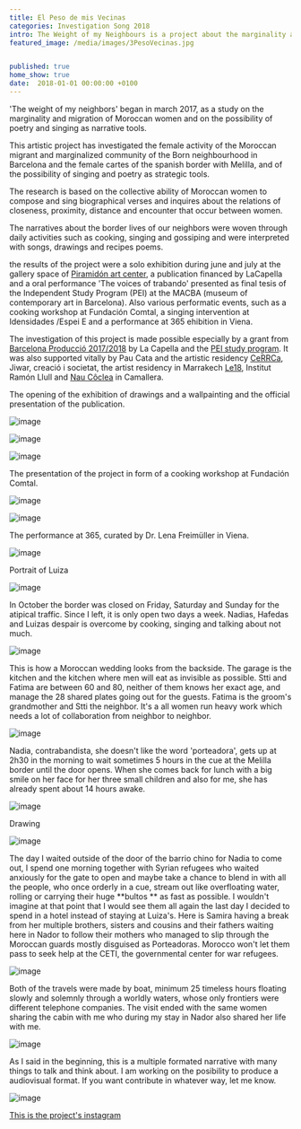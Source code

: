 ```yaml
---
title: El Peso de mis Vecinas
categories: Investigation Song 2018
intro: The Weight of my Neighbours is a project about the marginality and migration of my moroccan neighbours in Barcelona and at the Melilla border through poetry and song.
featured_image: /media/images/3PesoVecinas.jpg


published: true
home_show: true
date:  2018-01-01 00:00:00 +0100
---
```

'The weight of my neighbors' began in march 2017, as a study on the marginality and migration of Moroccan women and on the possibility of poetry and singing as narrative tools.

This artistic project has investigated the female activity of the Moroccan migrant and marginalized community of the Born neighbourhood in Barcelona and the female cartes of the spanish border with Melilla, and of the possibility of singing and poetry as strategic tools.

The research is based on the collective ability of Moroccan women to compose and sing biographical verses and inquires about the relations of closeness, proximity, distance and encounter that occur between women.

The narratives about the border lives of our neighbors were woven through daily activities such as cooking, singing and gossiping and were interpreted with songs, drawings and recipes poems.

the results of the project were a solo exhibition during june and july at the gallery space of [Piramidón art center](http://www.piramidon.com/es/artistas/residentes/173-christina-schultz), a publication financed by LaCapella and a oral performance 'The voices of trabando' presented as final tesis of the Independent Study Program (PEI) at the MACBA (museum of contemporary art in Barcelona). Also various performatic events, such as a cooking workshop at Fundación Comtal, a singing intervention at Idensidades /Espei E and a performance at 365 ehibition in Viena.

The investigation of this project is made possible especially by a grant from [Barcelona Producció 2017/2018](http://lacapella.barcelona/en/el-peso-de-mis-vecinas-presentation-and-exhibition-drawings) by La Capella and the [PEI study program](https://www.macba.cat/). It was also supported vitally by Pau Cata and the artistic residency [CeRRCa](https://cercca.com/), Jiwar, creació i societat, the artist residency in Marrakech [Le18](https://le18marrakech.com/objects-desires/?v=7516fd43adaa), Institut Ramón Llull and [Nau Côclea](http://naucoclea.net/) in Camallera.

The opening of the exhibition of drawings and a wallpainting and the official presentation of the publication.

![image](/media/images/4PesoVecinas.jpg)

![image](/media/images/4aPesoVecinas.jpg)

![image](/media/images/4bPesoVecinas.jpg)

The presentation of the project in form of a cooking workshop at Fundación Comtal.

![image](/media/images/4cPesoVecinas.jpg)

![image](/media/images/4gPesoVecinas.jpg)

The performance at 365, curated by Dr. Lena Freimüller in Viena.

![image](/media/images/4dPesoVecinas.jpg)

Portrait of Luiza

![image](/media/images/1PesoVecinas.jpg)

In October the border was closed on Friday, Saturday and Sunday for the atipical traffic. Since I left, it is only open two days a week. Nadias, Hafedas and Luizas despair is overcome by cooking, singing and talking about not much.

![image](/media/images/7PesoVecinas.jpg)

This is how a Moroccan wedding looks from the backside. The garage is the kitchen and the kitchen where men will eat as invisible as possible. Stti and Fatima are between 60 and 80, neither of them knows her exact age, and manage the 28 shared plates going out for the guests. Fatima is the groom's grandmother and Stti the neighbor. It's a all women run heavy work which needs a lot of collaboration from neighbor to neighbor.

![image](/media/images/2PesoVecinas.jpg)

Nadia, contrabandista, she doesn't like the word 'porteadora', gets up at 2h30 in the morning to wait sometimes 5 hours in the cue at the Melilla border until the door opens. When she comes back for lunch with a big smile on her face for her three small children and also for me, she has already spent about 14 hours awake.

![image](/media/images/6PesoVecinas.jpg)

Drawing

![image](/media/images/5PesoVecinas.jpg)

The day I waited outside of the door of the barrio chino for Nadia to come out, I spend one morning together with Syrian refugees who waited anxiously for the gate to open and maybe take a chance to blend in with all the people, who once orderly in a cue, stream out like overfloating water, rolling or carrying their huge **bultos ** as fast as possible. I wouldn't imagine at that point that I would see them all again the last day I decided to spend in a hotel instead of staying at Luiza's. Here is Samira having a break from her multiple brothers, sisters and cousins and their fathers waiting here in Nador to follow their mothers who managed to slip through the Moroccan guards mostly disguised as Porteadoras. Morocco won't let them pass to seek help at the CETI, the governmental center for war refugees.

![image](/media/images/10PesoVecinas.jpg)

Both of the travels were made by boat, minimum 25 timeless hours floating slowly and solemnly through a worldly waters, whose only frontiers were different telephone companies. The visit ended with the same women sharing the cabin with me who during my stay in Nador also shared her life with me.

![image](/media/images/11PesoVecinas.jpg)

As I said in the beginning, this is a multiple formated narrative with many things to talk and think about. I am working on the posibility to produce a audiovisual format. If you want contribute in whatever way, let me know.

![image](/media/images/12PesoVecinas.jpg)


[This is the project's instagram ](https://www.instagram.com/schultz_and_more/)   
